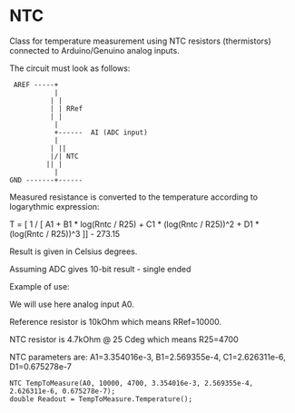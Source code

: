 # NTC
Class for temperature measurement using NTC resistors (thermistors) connected to Arduino/Genuino analog inputs.

The circuit must look as follows:

	 AREF -----+   		 
		       |  		 
		      | |            		 
		      | | RRef       		 
		      | |           		 
		       |             		 
		       +------  AI (ADC input)
		       |    
		      | ||
		      |/| NTC
		     || |
		       |   
	GND -------+------
  
Measured resistance is converted to the temperature according to logarythmic expression:

T = [ 1 / [ A1 + B1 * log(Rntc / R25) + C1 * (log(Rntc / R25))^2 + D1 * (log(Rntc / R25))^3 ]] - 273.15

Result is given in Celsius degrees.

Assuming ADC gives 10-bit result - single ended


Example of use:

We will use here analog input A0.

Reference resistor is 10kOhm which means RRef=10000.

NTC resistor is 4.7kOhm @ 25 Cdeg which means R25=4700

NTC parameters are: A1=3.354016e-3, B1=2.569355e-4, C1=2.626311e-6, D1=0.675278e-7

	NTC TempToMeasure(A0, 10000, 4700, 3.354016e-3, 2.569355e-4, 2.626311e-6, 0.675278e-7);
	double Readout = TempToMeasure.Temperature();

